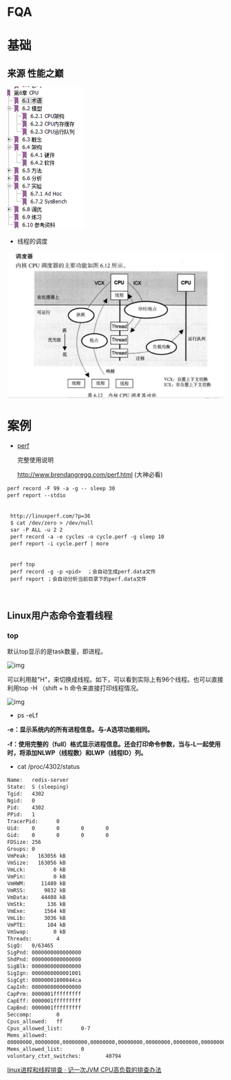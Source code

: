 

# FQA

# 基础

## 来源 性能之巅 

![image-20191029184519958](../images/201909/image-20191029184519958.png)

- 线程的调度

![image-20191029184213633](../images/201909/image-20191029184213633.png)





# 案例



- [perf](http://www.brendangregg.com/perf.html)

  完整使用说明

   http://www.brendangregg.com/perf.html (大神必看)

  

~~~shell
perf record -F 99 -a -g -- sleep 30
perf report --stdio


 http://linuxperf.com/?p=36 
 $ cat /dev/zero > /dev/null
 sar -P ALL -u 2 2
 perf record -a -e cycles -o cycle.perf -g sleep 10
 perf report -i cycle.perf | more
 
 
 perf top
 perf record -g -p <pid>  ；会自动生成perf.data文件
 perf report ；会自动分析当前目录下的perf.data文件
 
    
~~~



## Linux用户态命令查看线程

### top

默认top显示的是task数量，即进程。

![img](https://images2018.cnblogs.com/blog/1398476/201808/1398476-20180816165832528-1484727395.png)

可以利用敲"H"，来切换成线程。如下，可以看到实际上有96个线程。也可以直接利用top -H  （shift + h 命令来直接打印线程情况。 

![img](https://images2018.cnblogs.com/blog/1398476/201808/1398476-20180816165745180-295980520.png)



- ps -eLf

**-e：显示系统内的所有进程信息。与-A选项功能相同。**

**-f：使用完整的（full）格式显示进程信息。还会打印命令参数，当与-L一起使用时，将添加NLWP（线程数）和LWP（线程ID）列。**

- cat /proc/4302/status

~~~shell
Name:   redis-server
State:  S (sleeping)
Tgid:   4302
Ngid:   0
Pid:    4302
PPid:   1
TracerPid:      0
Uid:    0       0       0       0
Gid:    0       0       0       0
FDSize: 256
Groups: 0 
VmPeak:   163056 kB
VmSize:   163056 kB
VmLck:         0 kB
VmPin:         0 kB
VmHWM:     11480 kB
VmRSS:      9832 kB
VmData:    44408 kB
VmStk:       136 kB
VmExe:      1564 kB
VmLib:      3036 kB
VmPTE:       104 kB
VmSwap:        0 kB
Threads:        4
SigQ:   0/63465
SigPnd: 0000000000000000
ShdPnd: 0000000000000000
SigBlk: 0000000000000000
SigIgn: 0000000000001001
SigCgt: 00000001800044ca
CapInh: 0000000000000000
CapPrm: 0000001fffffffff
CapEff: 0000001fffffffff
CapBnd: 0000001fffffffff
Seccomp:        0
Cpus_allowed:   ff
Cpus_allowed_list:      0-7
Mems_allowed:   00000000,00000000,00000000,00000000,00000000,00000000,00000000,00000000,00000000,00000000,00000000,00000000,00000000,00000000,00000000,00000000,00000000,00000000,00000000,00000000,00000000,00000000,00000000,00000000,00000000,00000000,00000000,00000000,00000000,00000000,00000000,00000001
Mems_allowed_list:      0
voluntary_ctxt_switches:        40794
~~~



[linux进程和线程排查 · 记一次JVM CPU高负载的排查办法](https://www.javatt.com/p/46446)
